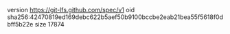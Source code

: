 version https://git-lfs.github.com/spec/v1
oid sha256:42470819ed169debc622b5aef50b9100bccbe2eab21bea55f5618f0dbff5b22e
size 17874
